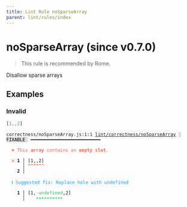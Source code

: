 ```yaml
---
title: Lint Rule noSparseArray
parent: lint/rules/index
---
```


# noSparseArray (since v0.7.0)

> This rule is recommended by Rome.

Disallow sparse arrays

## Examples

### Invalid

```jsx
[1,,2]
```

<pre class="language-text"><code class="language-text">correctness/noSparseArray.js:1:1 <a href="https://docs.rome.tools/lint/rules/noSparseArray">lint/correctness/noSparseArray</a> <span style="color: #000; background-color: #ddd;"> FIXABLE </span> ━━━━━━━━━━━━━━━━━━━━━━━━━━

<strong><span style="color: Tomato;">  </span></strong><strong><span style="color: Tomato;">✖</span></strong> <span style="color: Tomato;">This </span><span style="color: Tomato;"><strong>array</strong></span><span style="color: Tomato;"> contains an </span><span style="color: Tomato;"><strong>empty slot</strong></span><span style="color: Tomato;">.</span>
  
<strong><span style="color: Tomato;">  </span></strong><strong><span style="color: Tomato;">&gt;</span></strong> <strong>1 │ </strong>[1,,2]
   <strong>   │ </strong><strong><span style="color: Tomato;">^</span></strong><strong><span style="color: Tomato;">^</span></strong><strong><span style="color: Tomato;">^</span></strong><strong><span style="color: Tomato;">^</span></strong><strong><span style="color: Tomato;">^</span></strong><strong><span style="color: Tomato;">^</span></strong>
    <strong>2 │ </strong>
  
<strong><span style="color: rgb(38, 148, 255);">  </span></strong><strong><span style="color: rgb(38, 148, 255);">ℹ</span></strong> <span style="color: rgb(38, 148, 255);">Suggested fix</span><span style="color: rgb(38, 148, 255);">: </span><span style="color: rgb(38, 148, 255);">Replace hole with undefined</span>
  
<strong>  </strong><strong>  1 │ </strong>[1,<span style="opacity: 0.8;"><span style="color: MediumSeaGreen;">·</span></span><span style="color: MediumSeaGreen;">u</span><span style="color: MediumSeaGreen;">n</span><span style="color: MediumSeaGreen;">d</span><span style="color: MediumSeaGreen;">e</span><span style="color: MediumSeaGreen;">f</span><span style="color: MediumSeaGreen;">i</span><span style="color: MediumSeaGreen;">n</span><span style="color: MediumSeaGreen;">e</span><span style="color: MediumSeaGreen;">d</span>,2]
<strong>  </strong><strong>    │ </strong>   <span style="color: MediumSeaGreen;">+</span><span style="color: MediumSeaGreen;">+</span><span style="color: MediumSeaGreen;">+</span><span style="color: MediumSeaGreen;">+</span><span style="color: MediumSeaGreen;">+</span><span style="color: MediumSeaGreen;">+</span><span style="color: MediumSeaGreen;">+</span><span style="color: MediumSeaGreen;">+</span><span style="color: MediumSeaGreen;">+</span><span style="color: MediumSeaGreen;">+</span>   
</code></pre>

